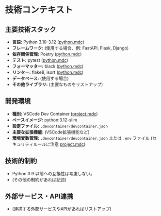 # 技術コンテキスト

## 主要技術スタック
*   **言語:** Python 3.10-3.12 ([python.mdc](mdc:.cursor/rules/python.mdc))
*   **フレームワーク:** (使用する場合、例: FastAPI, Flask, Django)
*   **依存関係管理:** Poetry ([python.mdc](mdc:.cursor/rules/python.mdc))
*   **テスト:** pytest ([python.mdc](mdc:.cursor/rules/python.mdc))
*   **フォーマッター:** black ([python.mdc](mdc:.cursor/rules/python.mdc))
*   **リンター:** flake8, isort ([python.mdc](mdc:.cursor/rules/python.mdc))
*   **データベース:** (使用する場合)
*   **その他ライブラリ:** (主要なものをリストアップ)

## 開発環境
*   **種別:** VSCode Dev Container ([project.mdc](mdc:.cursor/rules/project.mdc))
*   **ベースイメージ:** python:3.12-slim
*   **設定ファイル:** `.devcontainer/devcontainer.json`
*   **主要な拡張機能:** (VSCode拡張機能など)
*   **環境変数管理:** `.devcontainer/devcontainer.json` または `.env` ファイル (セキュリティルールに注意 [project.mdc](mdc:.cursor/rules/project.mdc))

## 技術的制約
*   Python 3.9 以前への互換性は考慮しない。
*   (その他の制約があれば記述)

## 外部サービス・API連携
*   (連携する外部サービスやAPIがあればリストアップ)
